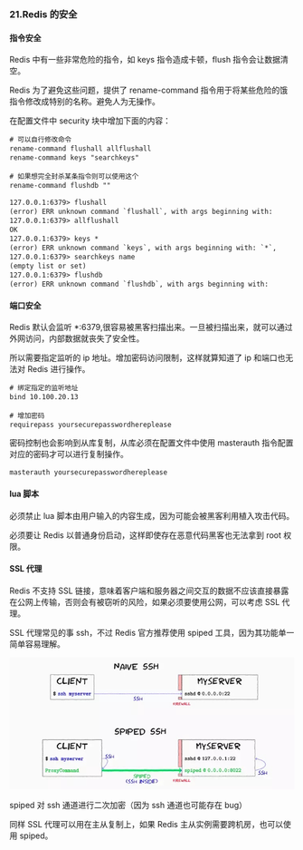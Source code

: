 ### 21.Redis 的安全

#### 指令安全
Redis 中有一些非常危险的指令，如 keys 指令造成卡顿，flush 指令会让数据清空。

Redis 为了避免这些问题，提供了 rename-command 指令用于将某些危险的饿指令修改成特别的名称。避免人为无操作。

在配置文件中 security 块中增加下面的内容：
```shell
# 可以自行修改命令
rename-command flushall allflushall
rename-command keys "searchkeys"

# 如果想完全封杀某条指令则可以使用这个
rename-command flushdb ""
```

```shell
127.0.0.1:6379> flushall
(error) ERR unknown command `flushall`, with args beginning with:
127.0.0.1:6379> allflushall
OK
127.0.0.1:6379> keys *
(error) ERR unknown command `keys`, with args beginning with: `*`,
127.0.0.1:6379> searchkeys name
(empty list or set)
127.0.0.1:6379> flushdb
(error) ERR unknown command `flushdb`, with args beginning with:
```



#### 端口安全

Redis 默认会监听 \*:6379,很容易被黑客扫描出来。一旦被扫描出来，就可以通过外网访问，内部数据就丧失了安全性。

所以需要指定监听的 ip 地址。增加密码访问限制，这样就算知道了 ip 和端口也无法对 Redis 进行操作。

```shell
# 绑定指定的监听地址
bind 10.100.20.13

# 增加密码
requirepass yoursecurepasswordhereplease
```

密码控制也会影响到从库复制，从库必须在配置文件中使用 masterauth 指令配置对应的密码才可以进行复制操作。
```shell
masterauth yoursecurepasswordhereplease
```

#### lua 脚本
必须禁止 lua 脚本由用户输入的内容生成，因为可能会被黑客利用植入攻击代码。

必须要让 Redis 以普通身份启动，这样即使存在恶意代码黑客也无法拿到 root 权限。

#### SSL 代理
Redis 不支持 SSL 链接，意味着客户端和服务器之间交互的数据不应该直接暴露在公网上传输，否则会有被窃听的风险，如果必须要使用公网，可以考虑 SSL 代理。

SSL 代理常见的事 ssh，不过 Redis 官方推荐使用 spiped 工具，因为其功能单一简单容易理解。

![spiped 运行图](media/15713695554688.jpg)


spiped 对 ssh 通道进行二次加密（因为 ssh 通道也可能存在 bug）

同样 SSL 代理可以用在主从复制上，如果 Redis 主从实例需要跨机房，也可以使用 spiped。
